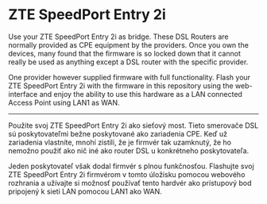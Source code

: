 # ZTE SpeedPort Entry 2i
Use your ZTE SpeedPort Entry 2i as bridge.
These DSL Routers are normally provided as CPE equipment by the providers.
Once you own the devices, many found that the firmware is so locked down that it cannot really be used as anything except a DSL router with the specific provider.

One provider however supplied firmware with full functionality. Flash your ZTE SpeedPort Entry 2i with the firmware in this repository using the web-interface and enjoy the ability to use this hardware as a LAN connected Access Point using LAN1 as WAN.

--------------------------------------------------------------------------------------------------------------------------

Použite svoj ZTE SpeedPort Entry 2i ako sieťový most.
Tieto smerovače DSL sú poskytovateľmi bežne poskytované ako zariadenia CPE.
Keď už zariadenia vlastníte, mnohí zistili, že je firmvér tak uzamknutý, že ho nemožno použiť ako nič iné ako router DSL u konkrétneho poskytovateľa.

Jeden poskytovateľ však dodal firmvér s plnou funkčnosťou. Flashujte svoj ZTE SpeedPort Entry 2i firmvérom v tomto úložisku pomocou webového rozhrania a užívajte si možnosť používať tento hardvér ako prístupový bod pripojený k sieti LAN pomocou LAN1 ako WAN.

